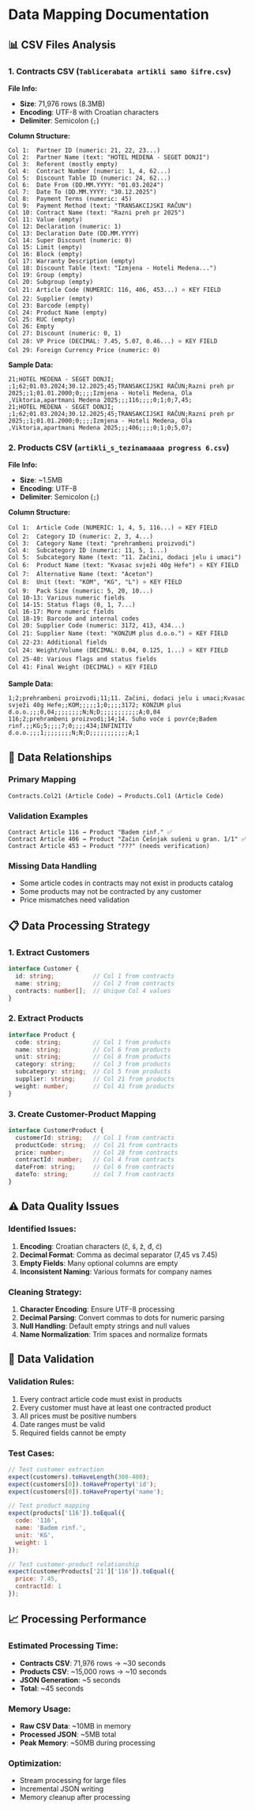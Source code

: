 # Data Mapping Documentation

## 📊 CSV Files Analysis

### 1. Contracts CSV (`Tablicerabata artikli samo šifre.csv`)

**File Info:**
- **Size**: 71,976 rows (8.3MB)
- **Encoding**: UTF-8 with Croatian characters
- **Delimiter**: Semicolon (`;`)

**Column Structure:**
```
Col 1:  Partner ID (numeric: 21, 22, 23...)
Col 2:  Partner Name (text: "HOTEL MEDENA - SEGET DONJI")
Col 3:  Referent (mostly empty)
Col 4:  Contract Number (numeric: 1, 4, 62...)
Col 5:  Discount Table ID (numeric: 24, 62...)
Col 6:  Date From (DD.MM.YYYY: "01.03.2024")
Col 7:  Date To (DD.MM.YYYY: "30.12.2025")
Col 8:  Payment Terms (numeric: 45)
Col 9:  Payment Method (text: "TRANSAKCIJSKI RAČUN")
Col 10: Contract Name (text: "Razni preh pr 2025")
Col 11: Value (empty)
Col 12: Declaration (numeric: 1)
Col 13: Declaration Date (DD.MM.YYYY)
Col 14: Super Discount (numeric: 0)
Col 15: Limit (empty)
Col 16: Block (empty)
Col 17: Warranty Description (empty)
Col 18: Discount Table (text: "Izmjena - Hoteli Medena...")
Col 19: Group (empty)
Col 20: Subgroup (empty)
Col 21: Article Code (NUMERIC: 116, 406, 453...) ⭐ KEY FIELD
Col 22: Supplier (empty)
Col 23: Barcode (empty)
Col 24: Product Name (empty)
Col 25: RUC (empty)
Col 26: Empty
Col 27: Discount (numeric: 0, 1)
Col 28: VP Price (DECIMAL: 7.45, 5.07, 0.46...) ⭐ KEY FIELD
Col 29: Foreign Currency Price (numeric: 0)
```

**Sample Data:**
```csv
21;HOTEL MEDENA - SEGET DONJI; ;1;62;01.03.2024;30.12.2025;45;TRANSAKCIJSKI RAČUN;Razni preh pr 2025;;1;01.01.2000;0;;;;Izmjena - Hoteli Medena, Ola ,Viktoria,apartmani Medena 2025;;;116;;;;0;1;0;7,45;
21;HOTEL MEDENA - SEGET DONJI; ;1;62;01.03.2024;30.12.2025;45;TRANSAKCIJSKI RAČUN;Razni preh pr 2025;;1;01.01.2000;0;;;;Izmjena - Hoteli Medena, Ola ,Viktoria,apartmani Medena 2025;;;406;;;;0;1;0;5,07;
```

### 2. Products CSV (`artikli_s_tezinamaaaa progress 6.csv`)

**File Info:**
- **Size**: ~1.5MB
- **Encoding**: UTF-8
- **Delimiter**: Semicolon (`;`)

**Column Structure:**
```
Col 1:  Article Code (NUMERIC: 1, 4, 5, 116...) ⭐ KEY FIELD
Col 2:  Category ID (numeric: 2, 3, 4...)
Col 3:  Category Name (text: "prehrambeni proizvodi")
Col 4:  Subcategory ID (numeric: 11, 5, 1...)
Col 5:  Subcategory Name (text: "11. Začini, dodaci jelu i umaci")
Col 6:  Product Name (text: "Kvasac svježi 40g Hefe") ⭐ KEY FIELD
Col 7:  Alternative Name (text: "Aceton")
Col 8:  Unit (text: "KOM", "KG", "L") ⭐ KEY FIELD
Col 9:  Pack Size (numeric: 5, 20, 10...)
Col 10-13: Various numeric fields
Col 14-15: Status flags (0, 1, 7...)
Col 16-17: More numeric fields
Col 18-19: Barcode and internal codes
Col 20: Supplier Code (numeric: 3172, 413, 434...)
Col 21: Supplier Name (text: "KONZUM plus d.o.o.") ⭐ KEY FIELD
Col 22-23: Additional fields
Col 24: Weight/Volume (DECIMAL: 0.04, 0.125, 1...) ⭐ KEY FIELD
Col 25-40: Various flags and status fields
Col 41: Final Weight (DECIMAL) ⭐ KEY FIELD
```

**Sample Data:**
```csv
1;2;prehrambeni proizvodi;11;11. Začini, dodaci jelu i umaci;Kvasac svježi 40g Hefe;;KOM;;;;;1;0;;;;3172; KONZUM plus d.o.o.;;;0,04;;;;;;;;N;N;D;;;;;;;;;;;A;0,04
116;2;prehrambeni proizvodi;14;14. Suho voće i povrće;Badem rinf.;;KG;5;;;;7;0;;;;434;INFINITIV d.o.o.;;;1;;;;;;;;N;N;D;;;;;;;;;;;A;1
```

## 🔗 Data Relationships

### Primary Mapping
```
Contracts.Col21 (Article Code) → Products.Col1 (Article Code)
```

### Validation Examples
```
Contract Article 116 → Product "Badem rinf." ✅
Contract Article 406 → Product "Začin Češnjak sušeni u gran. 1/1" ✅
Contract Article 453 → Product "???" (needs verification)
```

### Missing Data Handling
- Some article codes in contracts may not exist in products catalog
- Some products may not be contracted by any customer
- Price mismatches need validation

## 📋 Data Processing Strategy

### 1. Extract Customers
```typescript
interface Customer {
  id: string;           // Col 1 from contracts
  name: string;         // Col 2 from contracts  
  contracts: number[];  // Unique Col 4 values
}
```

### 2. Extract Products  
```typescript
interface Product {
  code: string;         // Col 1 from products
  name: string;         // Col 6 from products
  unit: string;         // Col 8 from products
  category: string;     // Col 3 from products
  subcategory: string;  // Col 5 from products
  supplier: string;     // Col 21 from products
  weight: number;       // Col 41 from products
}
```

### 3. Create Customer-Product Mapping
```typescript
interface CustomerProduct {
  customerId: string;   // Col 1 from contracts
  productCode: string;  // Col 21 from contracts
  price: number;        // Col 28 from contracts
  contractId: number;   // Col 4 from contracts
  dateFrom: string;     // Col 6 from contracts
  dateTo: string;       // Col 7 from contracts
}
```

## ⚠️ Data Quality Issues

### Identified Issues:
1. **Encoding**: Croatian characters (č, š, ž, đ, ć)
2. **Decimal Format**: Comma as decimal separator (7,45 vs 7.45)
3. **Empty Fields**: Many optional columns are empty
4. **Inconsistent Naming**: Various formats for company names

### Cleaning Strategy:
1. **Character Encoding**: Ensure UTF-8 processing
2. **Decimal Parsing**: Convert commas to dots for numeric parsing
3. **Null Handling**: Default empty strings and null values
4. **Name Normalization**: Trim spaces and normalize formats

## 🧪 Data Validation

### Validation Rules:
1. Every contract article code must exist in products
2. Every customer must have at least one contracted product  
3. All prices must be positive numbers
4. Date ranges must be valid
5. Required fields cannot be empty

### Test Cases:
```javascript
// Test customer extraction
expect(customers).toHaveLength(300-400);
expect(customers[0]).toHaveProperty('id');
expect(customers[0]).toHaveProperty('name');

// Test product mapping
expect(products['116']).toEqual({
  code: '116',
  name: 'Badem rinf.',
  unit: 'KG',
  weight: 1
});

// Test customer-product relationship
expect(customerProducts['21']['116']).toEqual({
  price: 7.45,
  contractId: 1
});
```

## 📈 Processing Performance

### Estimated Processing Time:
- **Contracts CSV**: 71,976 rows → ~30 seconds
- **Products CSV**: ~15,000 rows → ~10 seconds  
- **JSON Generation**: ~5 seconds
- **Total**: ~45 seconds

### Memory Usage:
- **Raw CSV Data**: ~10MB in memory
- **Processed JSON**: ~5MB total
- **Peak Memory**: ~50MB during processing

### Optimization:
- Stream processing for large files
- Incremental JSON writing
- Memory cleanup after processing